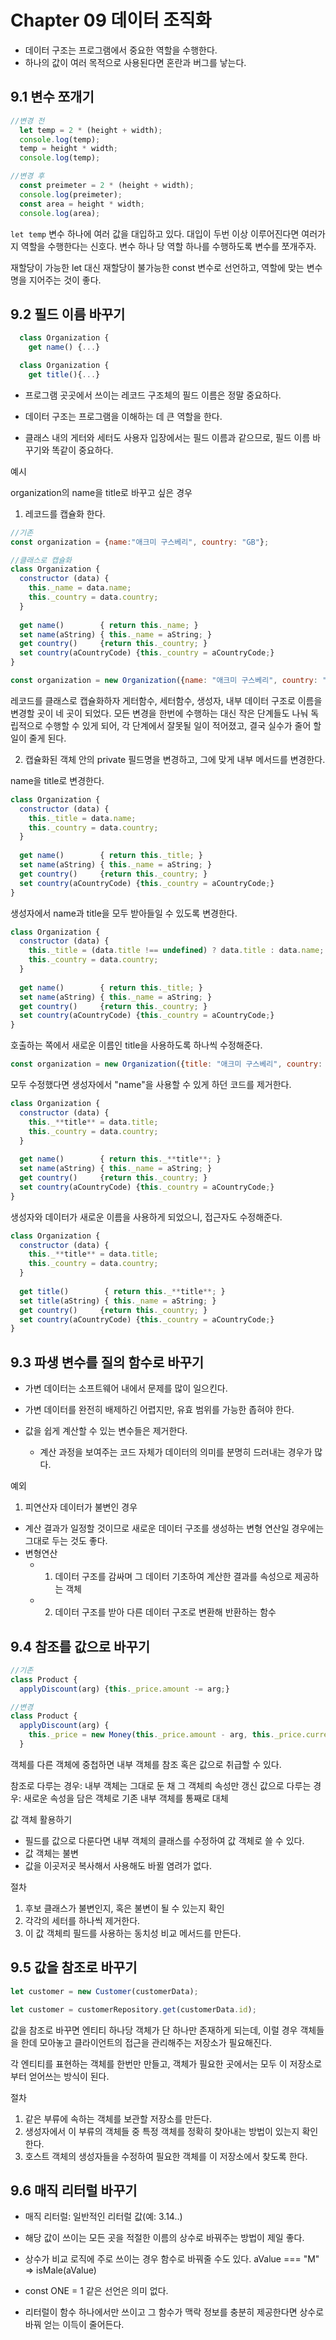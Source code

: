 
# Chapter 09 데이터 조직화

- 데이터 구조는 프로그램에서 중요한 역할을 수행한다.
- 하나의 값이 여러 목적으로 사용된다면 혼란과 버그를 낳는다.


## 9.1 변수 쪼개기

```js
//변경 전
  let temp = 2 * (height + width);
  console.log(temp);
  temp = height * width;
  console.log(temp);
```

```js
//변경 후
  const preimeter = 2 * (height + width);
  console.log(preimeter);
  const area = height * width;
  console.log(area);
```

`let temp` 변수 하나에 여러 값을 대입하고 있다. 대입이 두번 이상 이루어진다면 여러가지 역할을 수행한다는 신호다.
변수 하나 당 역할 하나를 수행하도록 변수를 쪼개주자.

재할당이 가능한 let 대신 재할당이 불가능한 const 변수로 선언하고, 역할에 맞는 변수명을 지어주는 것이 좋다.


## 9.2 필드 이름 바꾸기

```js
  class Organization {
    get name() {...}
```
```js
  class Organization {
    get title(){...}
```

- 프로그램 곳곳에서 쓰이는 레코드 구조체의 필드 이름은 정말 중요하다.
- 데이터 구조는 프로그램을 이해하는 데 큰 역할을 한다.

- 클래스 내의 게터와 세터도 사용자 입장에서는 필드 이름과 같으므로, 필드 이름 바꾸기와 똑같이 중요하다.


예시

organization의 name을 title로 바꾸고 싶은 경우

1. 레코드를 캡슐화 한다.
```js
//기존
const organization = {name:"애크미 구스베리", country: "GB"};

//클래스로 캡슐화
class Organization {
  constructor (data) {
    this._name = data.name;
    this._country = data.country;
  }
  
  get name()        { return this._name; }
  set name(aString) { this._name = aString; }
  get country()     {return this._country; }
  set country(aCountryCode) {this._country = aCountryCode;}
}

const organization = new Organization({name: "애크미 구스베리", country: "GB"});
```

레코드를 클래스로 캡슐화하자 게터함수, 세터함수, 생성자, 내부 데이터 구조로 이름을 변경할 곳이 네 곳이 되었다.
모든 변경을 한번에 수행하는 대신 작은 단계들도 나눠 독립적으로 수행할 수 있게 되어, 각 단계에서 잘못될 일이 적어졌고, 결국 실수가 줄어 할 일이 줄게 된다.


2. 캡슐화된 객체 안의 private 필드명을 변경하고, 그에 맞게 내부 메서드를 변경한다.

name을 title로 변경한다.
```js
class Organization {
  constructor (data) {
    this._title = data.name;
    this._country = data.country;
  }
  
  get name()        { return this._title; }
  set name(aString) { this._name = aString; }
  get country()     {return this._country; }
  set country(aCountryCode) {this._country = aCountryCode;}
}
```

생성자에서 name과 title을 모두 받아들일 수 있도록 변경한다.
```js
class Organization {
  constructor (data) {
    this._title = (data.title !== undefined) ? data.title : data.name;
    this._country = data.country;
  }
  
  get name()        { return this._title; }
  set name(aString) { this._name = aString; }
  get country()     {return this._country; }
  set country(aCountryCode) {this._country = aCountryCode;}
}
```

호출하는 쪽에서 새로운 이름인 title을 사용하도록 하나씩 수정해준다.
```js
const organization = new Organization({title: "애크미 구스베리", country: "GB"});
```

모두 수정했다면 생성자에서 "name"을 사용할 수 있게 하던 코드를 제거한다.
```js
class Organization {
  constructor (data) {
    this._**title** = data.title;
    this._country = data.country;
  }
  
  get name()        { return this._**title**; }
  set name(aString) { this._name = aString; }
  get country()     {return this._country; }
  set country(aCountryCode) {this._country = aCountryCode;}
}
```

생성자와 데이터가 새로운 이름을 사용하게 되었으니, 접근자도 수정해준다.
```js
class Organization {
  constructor (data) {
    this._**title** = data.title;
    this._country = data.country;
  }
  
  get title()        { return this._**title**; }
  set title(aString) { this._name = aString; }
  get country()     {return this._country; }
  set country(aCountryCode) {this._country = aCountryCode;}
}
```

## 9.3 파생 변수를 질의 함수로 바꾸기

- 가변 데이터는 소프트웨어 내에서 문제를 많이 일으킨다.
- 가변 데이터를 완전히 배제하긴 어렵지만, 유효 범위를 가능한 좁혀야 한다.

- 값을 쉽게 계산할 수 있는 변수들은 제거한다.
  - 계산 과정을 보여주는 코드 자체가 데이터의 의미를 분명히 드러내는 경우가 많다.

예외
1. 피연산자 데이터가 불변인 경우
  - 계산 결과가 일정할 것이므로 새로운 데이터 구조를 생성하는 변형 연산일 경우에는 그대로 두는 것도 좋다.
  - 변형연산
    - 1. 데이터 구조를 감싸며 그 데이터 기초하여 계산한 결과를 속성으로 제공하는 객체
    - 2. 데이터 구조를 받아 다른 데이터 구조로 변환해 반환하는 함수


## 9.4 참조를 값으로 바꾸기

```js
//기존
class Product {
  applyDiscount(arg) {this._price.amount -= arg;}

//변경
class Product {
  applyDiscount(arg) {
    this._price = new Money(this._price.amount - arg, this._price.currency);
  }

```

객체를 다른 객체에 중첩하면 내부 객체를 참조 혹은 값으로 취급할 수 있다.

참조로 다루는 경우: 내부 객체는 그대로 둔 채 그 객체릐 속성만 갱신
값으로 다루는 경우: 새로운 속성을 담은 객체로 기존 내부 객체를 통째로 대체

값 객체 활용하기
- 필드를 값으로 다룬다면 내부 객체의 클래스를 수정하여 값 객체로 쓸 수 있다.
- 값 객체는 불변
- 값을 이곳저곳 복사해서 사용해도 바뀔 염려가 없다.


절차
1. 후보 클래스가 불변인지, 혹은 불변이 될 수 있는지 확인
2. 각각의 세터를 하나씩 제거한다.
3. 이 값 객체릐 필드를 사용하는 동치성 비교 메서드를 만든다.


## 9.5 값을 참조로 바꾸기

```js
let customer = new Customer(customerData);

let customer = customerRepository.get(customerData.id);
```

값을 참조로 바꾸면 엔티티 하나당 객체가 단 하나만 존재하게 되는데, 이럴 경우 객체들을 한데 모아놓고 클라이언트의 접근을 관리해주는 저장소가 필요해진다.

각 엔티티를 표현하는 객체를 한번만 만들고, 객체가 필요한 곳에서는 모두 이 저장소로부터 얻어쓰는 방식이 된다.

절차
1. 같은 부류에 속하는 객체를 보관할 저장소를 만든다.
2. 생성자에서 이 부류의 객체들 중 특정 객체를 정확히 찾아내는 방법이 있는지 확인한다.
3. 호스트 객체의 생성자들을 수정하여 필요한 객체를 이 저장소에서 찾도록 한다.



## 9.6 매직 리터럴 바꾸기

- 매직 리터럴: 일반적인 리터럴 값(예: 3.14..)

- 해당 값이 쓰이는 모든 곳을 적절한 이름의 상수로 바꿔주는 방법이 제일 좋다.
- 상수가 비교 로직에 주로 쓰이는 경우 함수로 바꿔줄 수도 있다. aValue === "M" => isMale(aValue)
- const ONE = 1 같은 선언은 의미 없다.
- 리터럴이 함수 하나에서만 쓰이고 그 함수가 맥락 정보를 충분히 제공한다면 상수로 바꿔 얻는 이득이 줄어든다.



